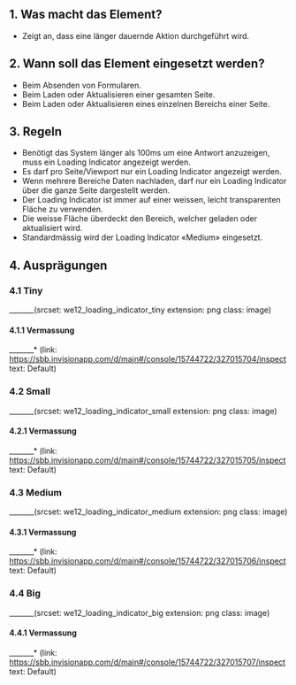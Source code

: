 ## 1. Was macht das Element?
* Zeigt an, dass eine länger dauernde Aktion durchgeführt wird.

## 2. Wann soll das Element eingesetzt werden?
* Beim Absenden von Formularen.
* Beim Laden oder Aktualisieren einer gesamten Seite.
* Beim Laden oder Aktualisieren eines einzelnen Bereichs einer Seite.

## 3. Regeln
* Benötigt das System länger als 100ms um eine Antwort anzuzeigen, muss ein Loading Indicator angezeigt werden.
* Es darf pro Seite/Viewport nur ein Loading Indicator angezeigt werden.
* Wenn mehrere Bereiche Daten nachladen, darf nur ein Loading Indicator über die ganze Seite dargestellt werden.
* Der Loading Indicator ist immer auf einer weissen, leicht transparenten Fläche zu verwenden.
* Die weisse Fläche überdeckt den Bereich, welcher geladen oder aktualisiert wird.
* Standardmässig wird der Loading Indicator «Medium» eingesetzt.

## 4. Ausprägungen
### 4.1 Tiny
_______(srcset: we12_loading_indicator_tiny extension: png class: image)

#### 4.1.1 Vermassung
_______*   (link: https://sbb.invisionapp.com/d/main#/console/15744722/327015704/inspect text: Default)

### 4.2 Small
_______(srcset: we12_loading_indicator_small extension: png class: image)

#### 4.2.1 Vermassung
_______*   (link: https://sbb.invisionapp.com/d/main#/console/15744722/327015705/inspect text: Default)

### 4.3 Medium 
_______(srcset: we12_loading_indicator_medium extension: png class: image)

#### 4.3.1 Vermassung
_______*   (link: https://sbb.invisionapp.com/d/main#/console/15744722/327015706/inspect text: Default)

### 4.4 Big
_______(srcset: we12_loading_indicator_big extension: png class: image)

#### 4.4.1 Vermassung
_______*   (link: https://sbb.invisionapp.com/d/main#/console/15744722/327015707/inspect text: Default)